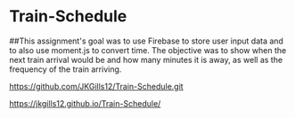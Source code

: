 # Train-Schedule

##This assignment's goal was to use Firebase to store user input data and to also use moment.js to convert time. The objective was to show when the next train arrival would be and how many minutes it is away, as well as the frequency of the train arriving.

https://github.com/JKGills12/Train-Schedule.git

https://jkgills12.github.io/Train-Schedule/